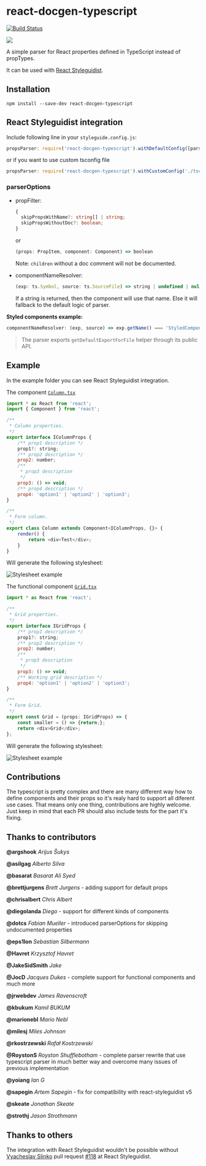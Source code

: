 # react-docgen-typescript

[![Build Status](https://travis-ci.org/styleguidist/react-docgen-typescript.svg)](https://travis-ci.org/styleguidist/react-docgen-typescript)

![](https://nodei.co/npm/react-docgen-typescript.png?downloadRank=true&downloads=true)

A simple parser for React properties defined in TypeScript instead of propTypes.

It can be used with [React Styleguidist](https://github.com/styleguidist/react-styleguidist).

## Installation

```
npm install --save-dev react-docgen-typescript
```

## React Styleguidist integration

Include following line in your `styleguide.config.js`:

```javascript
propsParser: require('react-docgen-typescript').withDefaultConfig([parserOptions]).parse
```

or if you want to use custom tsconfig file

```javascript
propsParser: require('react-docgen-typescript').withCustomConfig('./tsconfig.json', [parserOptions]).parse
```

### parserOptions

- propFilter:

  ```typescript
  {
    skipPropsWithName?: string[] | string;
    skipPropsWithoutDoc?: boolean;
  }
  ```

  or

  ```typescript
  (props: PropItem, component: Component) => boolean
  ```

  Note: `children` without a doc comment will not be documented.

- componentNameResolver:

  ```typescript
  (exp: ts.Symbol, source: ts.SourceFile) => string | undefined | null | false
  ```

  If a string is returned, then the component will use that name. Else it will fallback to the default logic of parser.

**Styled components example:**

```typescript
componentNameResolver: (exp, source) => exp.getName() === 'StyledComponentClass' && getDefaultExportForFile(source);
```

> The parser exports `getDefaultExportForFile` helper through its public API.

## Example

In the example folder you can see React Styleguidist integration.

The component [`Column.tsx`](./examples/react-styleguidist-example/components/Column.tsx)

```javascript
import * as React from 'react';
import { Component } from 'react';

/**
 * Column properties.
 */
export interface IColumnProps {
    /** prop1 description */
    prop1?: string;
    /** prop2 description */
    prop2: number;
    /**
     * prop3 description
     */
    prop3: () => void;
    /** prop4 description */
    prop4: 'option1' | 'option2' | 'option3';
}

/**
 * Form column.
 */
export class Column extends Component<IColumnProps, {}> {
    render() {
        return <div>Test</div>;
    }
}
```

Will generate the following stylesheet:

![Stylesheet example](./stylesheet-example-column.png "Stylesheet example")

The functional component [`Grid.tsx`](./examples/react-styleguidist-example/components/Grid.tsx)

```javascript
import * as React from 'react';

/**
 * Grid properties.
 */
export interface IGridProps {
    /** prop1 description */
    prop1?: string;
    /** prop2 description */
    prop2: number;
    /**
     * prop3 description
     */
    prop3: () => void;
    /** Working grid description */
    prop4: 'option1' | 'option2' | 'option3';
}

/**
 * Form Grid.
 */
export const Grid = (props: IGridProps) => {
    const smaller = () => {return;};
    return <div>Grid</div>;
};
```

Will generate the following stylesheet:

![Stylesheet example](./stylesheet-example-grid.png "Stylesheet example")

## Contributions
The typescript is pretty complex and there are many different way how
to define components and their props so it's realy hard to support all
diferent use cases. That means only one thing, contributions are highly
welcome. Just keep in mind that each PR should also include tests for
the part it's fixing.

## Thanks to contributors

**@argshook** *Arijus Šukys*

**@asilgag** *Alberto Silva*

**@basarat** *Basarat Ali Syed*

**@brettjurgens** *Brett Jurgens* - adding support for default props

**@chrisalbert** *Chris Albert*

**@diegolanda** *Diego* - support for different kinds of components

**@dotcs** *Fabian Mueller* - introduced parserOptions for skipping undocumented properties

**@eps1lon** *Sebastian Silbermann*

**@Havret** *Krzysztof Havret*

**@JakeSidSmith** *Jake*

**@JocD** *Jacques Dukes* - complete support for functional components and much more

**@jrwebdev** *James Ravenscroft*

**@kbukum** *Kamil BUKUM*

**@marionebl** *Mario Nebl*

**@milesj** *Miles Johnson*

**@rkostrzewski** *Rafał Kostrzewski*

**@RoystonS** *Royston Shufflebotham* - complete parser rewrite that use typescript parser in much better way and overcome many issues of previous implementation

**@yoiang** *Ian G*

**@sapegin** *Artem Sapegin* - fix for compatibility with react-styleguidist v5

**@skeate** *Jonathan Skeate*

**@strothj** *Jason Strothmann*

## Thanks to others

The integration with React Styleguidist wouldn't be possible without [Vyacheslav Slinko](https://github.com/vslinko) pull request [#118](https://github.com/styleguidist/react-styleguidist/pull/118) at React Styleguidist.
